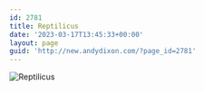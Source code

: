 ```yaml
---
id: 2781
title: Reptilicus
date: '2023-03-17T13:45:33+00:00'
layout: page
guid: 'http://new.andydixon.com/?page_id=2781'
---
```


![Reptilicus](https://i0.wp.com/assets.g8x2.ldn.idrivee2-23.com/posters/Reptilicus%2001.jpg?w=1200&ssl=1 "Reptilicus")